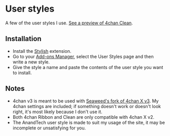 # User styles
A few of the user styles I use. [See a preview of 4chan Clean](http://hdni.github.io/rice/assets/4chan_clean.png).

## Installation
* Install the [Stylish](https://addons.mozilla.org/en-US/firefox/addon/stylish/) extension.
* Go to your [Add-ons Manager](about:addons), select the User Styles page and then write a new style.
* Give the style a name and paste the contents of the user style you want to install.

## Notes
* 4chan v3 is meant to be used with [Seaweed's fork of 4chan X v3](https://github.com/seaweedchan/4chan-x). My 4chan settings are included; if something doesn't work or doesn't look right, it's most likely because I don't use it.
* Both 4chan Ribbon and Clean are only compatible with 4chan X v2.
* The AnandTech user style is made to suit my usage of the site, it may be incomplete or unsatisfying for you.
